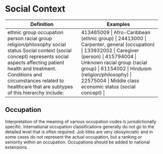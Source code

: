 # Social Context



| Definition | Examples |
|---|---|
| ethnic group occupation person racial group religion/philosophy social status Social context (social concept) represents social aspects affecting patient health and treatment. Conditions and circumstances related to healthcare that are subtypes of this hierarchy include: | 413465009 \| Afro-Caribbean (ethnic group) \| 24413000 \| Carpenter, general (occupation) \| 133932002 \| Caregiver (person) \| 415794004 \| Unknown racial group (racial group) \| 61154002 \| Hinduism (religion/philosophy) \| 22575004 \| Middle class economic status (social concept) \| |

## Occupation

Interpretation of the meaning of various occupation codes is jurisdictionally specific. International occupation classifications generally do not go to the detailed level that is often required. Job titles are very idiosyncratic and in some cases do not represent the actual occupation, but a ranking or seniority within an occupation. Occupations should be added to national extensions.

  

